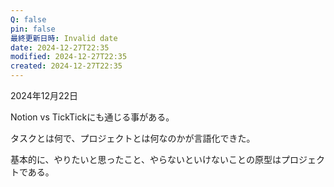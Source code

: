 ```yaml
---
Q: false
pin: false
最終更新日時: Invalid date
date: 2024-12-27T22:35
modified: 2024-12-27T22:35
created: 2024-12-27T22:35
---
```

  

2024年12月22日

Notion vs TickTickにも通じる事がある。

  

タスクとは何で、プロジェクトとは何なのかが言語化できた。

  

基本的に、やりたいと思ったこと、やらないといけないことの原型はプロジェクトである。